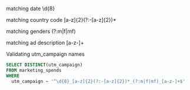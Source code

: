 matching date
\d{8}

matching country code
[a-z]{2}(?:-[a-z]{2})*

matching genders
(?:m|f|mf)

matching ad description
[a-z\-]+

Validating utm_campaign names

```sql
SELECT DISTINCT(utm_campaign)
FROM marketing_spends
WHERE
  utm_campaign ~ '^\d{8}_[a-z]{2}(?:-[a-z]{2})*_(?:m|f|mf)_[a-z-]+$'
```